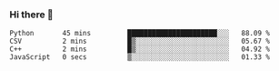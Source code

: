 ### Hi there 👋

<!--START_SECTION:waka-->

```text
Python       45 mins         ██████████████████████░░░   88.09 %
CSV          2 mins          █▒░░░░░░░░░░░░░░░░░░░░░░░   05.67 %
C++          2 mins          █▒░░░░░░░░░░░░░░░░░░░░░░░   04.92 %
JavaScript   0 secs          ▒░░░░░░░░░░░░░░░░░░░░░░░░   01.33 %
```

<!--END_SECTION:waka-->
<!--
**Boombag0607/Boombag0607** is a ✨ _special_ ✨ repository because its `README.md` (this file) appears on your GitHub profile.

Here are some ideas to get you started:

- 🔭 I’m currently working on ...
- 🌱 I’m currently learning ...
- 👯 I’m looking to collaborate on ...
- 🤔 I’m looking for help with ...
- 💬 Ask me about ...
- 📫 How to reach me: ...
- 😄 Pronouns: ...
- ⚡ Fun fact: ...
-->
